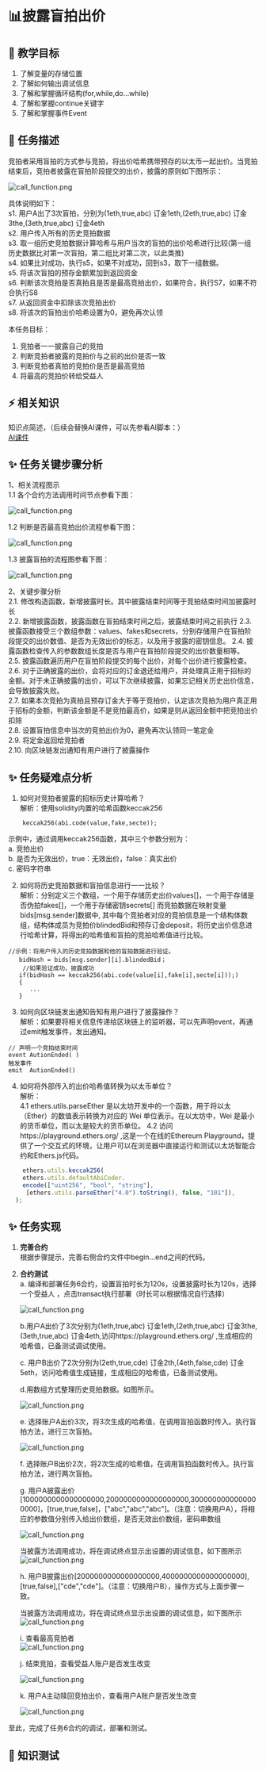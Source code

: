 # 📊披露盲拍出价

## **🚧 教学目标**

1. 了解变量的存储位置
2. 了解如何输出调试信息
3. 了解和掌握循环结构(for,while,do...while)
4. 了解和掌握continue关键字
5. 了解和掌握事件Event

## **💚 任务描述**

竞拍者采用盲拍的方式参与竞拍，将出价哈希携带预存的以太币一起出价。当竞拍结束后，竞拍者披露在盲拍阶段提交的出价，披露的原则如下图所示：  

 ![call_function.png](https://i.postimg.cc/m2qrbhdV/11.png)

具体说明如下：  
s1. 用户A出了3次盲拍，分别为(1eth,true,abc) 订金1eth,(2eth,true,abc) 订金3the,(3eth,true,abc) 订金4eth     
s2. 用户传入所有的历史竞拍数据  
s3. 取一组历史竞拍数据计算哈希与用户当次的盲拍的出价哈希进行比较(第一组历史数据比对第一次盲拍，第二组比对第二次，以此类推)    
s4. 如果比对成功，执行s5，如果不对成功，回到s3，取下一组数据。    
s5. 将该次盲拍的预存金额累加到返回资金    
s6. 判断该次竞拍是否真拍且是否是最高竞拍出价，如果符合，执行S7，如果不符合执行S8    
s7. 从返回资金中扣除该次竞拍出价    
s8. 将该次的盲拍出价哈希设置为0，避免再次认领     

本任务目标：
1. 竞拍者一一披露自己的竞拍
2. 判断竞拍者披露的竞拍价与之前的出价是否一致
3. 判断竞拍者真拍的竞拍价是否是最高竞拍
4. 将最高的竞拍价转给受益人
 

## **⚡ 相关知识**
知识点简述，（后续会替换AI课件，可以先参看AI脚本：）  
[AI课件](https://docs.qq.com/sheet/DSmdHWWNoT25LTENl?tab=z32x08)  
   

## **✨ 任务关键步骤分析**  
1、相关流程图示    
1.1 各个合约方法调用时间节点参看下图：  

![call_function.png](https://i.postimg.cc/zXMP0t08/12.png)  

1.2 判断是否最高竞拍出价流程参看下图：  

![call_function.png](https://i.postimg.cc/wxnGk4WH/14.png)  

1.3 披露盲拍的流程图参看下图：    

![call_function.png](https://i.postimg.cc/1zYH342P/13.png)     

2、关键步骤分析  
2.1. 修改构造函数，新增披露时长。其中披露结束时间等于竞拍结束时间加披露时长  
2.2. 新增披露函数，披露函数在盲拍结束时间之后，披露结束时间之前执行 
2.3. 披露函数接受三个数组参数：values、fakes和secrets，分别存储用户在盲拍阶段提交的出价数值、是否为无效出价的标志，以及用于披露的密钥信息。
2.4. 披露函数检查传入的参数数组长度是否与用户在盲拍阶段提交的出价数量相等。  
2.5. 披露函数遍历用户在盲拍阶段提交的每个出价，对每个出价进行披露检查。  
2.6. 对于正确披露的出价，会将对应的订金退还给用户，并处理真正用于招标的金额。对于未正确披露的出价，可以下次继续披露，如果忘记相关历史出价信息，会导致披露失败。  
2.7. 如果本次竞拍为真拍且预存订金大于等于竞拍价，认定该次竞拍为用户真正用于招标的金额，判断该金额是不是竞拍最高价，如果是则从返回金额中把竞拍出价扣除  
2.8. 设置盲拍信息中当次的竞拍出价为0，避免再次认领同一笔定金  
2.9. 将定金返回给竞拍者  
2.10. 向区块链发出通知有用户进行了披露操作

## **✨ 任务疑难点分析**
1. 如何对竞拍者披露的招标历史计算哈希？   
解析：使用solidity内置的哈希函数keccak256
```Solidity
    keccak256(abi.code(value,fake,secte)); 
```   
示例中，通过调用keccak256函数，其中三个参数分别为：  
a. 竞拍出价  
b. 是否为无效出价，true：无效出价，false：真实出价  
c. 密码字符串   

2. 如何将历史竞拍数据和盲拍信息进行一一比较？    
解析：分别定义三个数组，一个用于存储历史出价values[]，一个用于存储是否伪拍fakes[]，一个用于存储密钥secrets[]
而竞拍数据在映射变量bids[msg.sender]数据中,  其中每个竞拍者对应的竞拍信息是一个结构体数组，结构体成员为竞拍价blindedBid和预存订金deposit，将历史出价信息进行哈希计算，将得出的哈希值和盲拍的竞拍哈希值进行比较。
```Solidity
//示例：将用户传入的历史竞拍数据和他的盲拍数据进行验证。
   bidHash = bids[msg.sender][i].blindedBid；
    //如果验证成功，披露成功
   if(bidHash == keccak256(abi.code(value[i],fake[i],secte[i]));)
   {
      ...
   } 
```  
3. 如何向区块链发出通知告知有用户进行了披露操作？    
解析：如果要将相关信息传递给区块链上的监听器，可以先声明event，再通过emit触发事件，发出通知。
```Solidity
// 声明一个竞拍结束时间  
event AutionEnded( )    
触发事件  
emit  AutionEnded()      
```
4. 如何将外部传入的出价哈希值转换为以太币单位？   
解析：  
4.1 ethers.utils.parseEther 是以太坊开发中的一个函数，用于将以太（Ether）的数值表示转换为对应的 Wei 单位表示。在以太坊中，Wei 是最小的货币单位，而以太是较大的货币单位。
4.2 访问https://playground.ethers.org/ ,这是一个在线的Ethereum Playground，提供了一个交互式的环境，让用户可以在浏览器中直接运行和测试以太坊智能合约和Ethers.js代码。
```JavaScript
    ethers.utils.keccak256(
    ethers.utils.defaultAbiCoder.
    encode(["uint256", "bool", "string"],
     [ethers.utils.parseEther("4.0").toString(), false, "101"]),
  );
``` 

## **✨ 任务实现**
1. **完善合约**  
    根据步骤提示，完善右侧合约文件中begin...end之间的代码。  

3. **合约测试**  
   a. 编译和部署任务6合约，设置盲拍时长为120s，设置披露时长为120s，选择一个受益人 ，点击transact执行部署（时长可以根据情况自行选择）  

     ![call_function.png](https://i.postimg.cc/jSvFVsrD/2.png)
   
   b.用户A出价了3次分别为(1eth,true,abc) 订金1eth,(2eth,true,abc) 订金3the,(3eth,true,abc) 订金4eth,访问https://playground.ethers.org/ ,生成相应的哈希值，已备测试调试使用。  


   c. 用户B出价了2次分别为(2eth,true,cde) 订金2th,(4eth,false,cde) 订金5eth，访问哈希值生成链接，生成相应的哈希值，已备测试使用。  


   d.用数组方式整理历史竞拍数据。如图所示。  

   ![call_function.png](https://i.postimg.cc/GpCNKPW5/hisBid.png)

   e. 选择账户A出价3次，将3次生成的哈希值，在调用盲拍函数时传入。执行盲拍方法，进行三次盲拍。
   
   ![call_function.png](https://i.postimg.cc/q76ycT4t/3.png)  
    

   f. 选择账户B出价2次，将2次生成的哈希值，在调用盲拍函数时传入。执行盲拍方法，进行两次盲拍。</span>  

   g. 用户A披露出价[1000000000000000000,2000000000000000000,3000000000000000000]，[true,true,false]，["abc","abc","abc"]。（注意：切换用户A），将相应的参数值分别传入给出价数组，是否无效出价数组，密码串数组
   
    ![call_function.png](https://i.postimg.cc/MZMCvWHC/4.png) 
     
    当披露方法调用成功，将在调试终点显示出设置的调试信息，如下图所示  
    ![call_function.png](https://i.postimg.cc/KzvgJqkT/5.png)  

   h. 用户B披露出价[2000000000000000000,4000000000000000000],[true,false],["cde","cde"]。<span color="red">（注意：切换用户B）</span>，操作方式与上面步骤一致。

      当披露方法调用成功，将在调试终点显示出设置的调试信息，如下图所示  
      ![call_function.png](https://i.postimg.cc/8kb6fr53/6.png) 

   i. 查看最高竞拍者  
   ![call_function.png](https://i.postimg.cc/9MV6Dk8v/7.png) 

   j. 结束竞拍，查看受益人账户是否发生改变  

     ![call_function.png](https://i.postimg.cc/R0GknRkh/8.png) 


   k. 用户A主动赎回竞拍出价，查看用户A账户是否发生改变  

     ![call_function.png](https://i.postimg.cc/FKZYdMFS/9.png)  
 
   
至此，完成了任务6合约的调试，部署和测试。
## **🌸 知识测试**  
